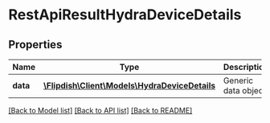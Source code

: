 # RestApiResultHydraDeviceDetails

## Properties
Name | Type | Description | Notes
------------ | ------------- | ------------- | -------------
**data** | [**\Flipdish\\Client\Models\HydraDeviceDetails**](HydraDeviceDetails.md) | Generic data object. | 

[[Back to Model list]](../README.md#documentation-for-models) [[Back to API list]](../README.md#documentation-for-api-endpoints) [[Back to README]](../README.md)


